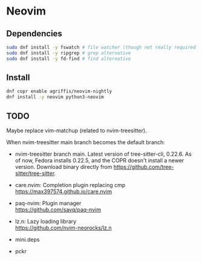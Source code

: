 # Neovim

## Dependencies

```sh
sudo dnf install -y fswatch # file watcher (though not really required any longer)
sudo dnf install -y ripgrep # grep alternative
sudo dnf install -y fd-find # find alternative
```

## Install

```sh
dnf copr enable agriffis/neovim-nightly
dnf install -y neovim python3-neovim
```

## TODO

Maybe replace vim-matchup (related to nvim-treesitter).

When nvim-treesitter main branch becomes the default branch:

- nvim-treesitter branch main. Latest version of tree-sitter-cli, 0.22.6. As of now, Fedora installs 0.22.5, and the COPR doesn't install a newer version. Download binary directly from <https://github.com/tree-sitter/tree-sitter>.

- care.nvim: Completion plugin replacing cmp \
  <https://max397574.github.io/care.nvim>

- paq-nvim: Plugin manager \
  <https://github.com/savq/paq-nvim>

- lz.n: Lazy loading library \
  <https://github.com/nvim-neorocks/lz.n>

- mini.deps

- pckr
